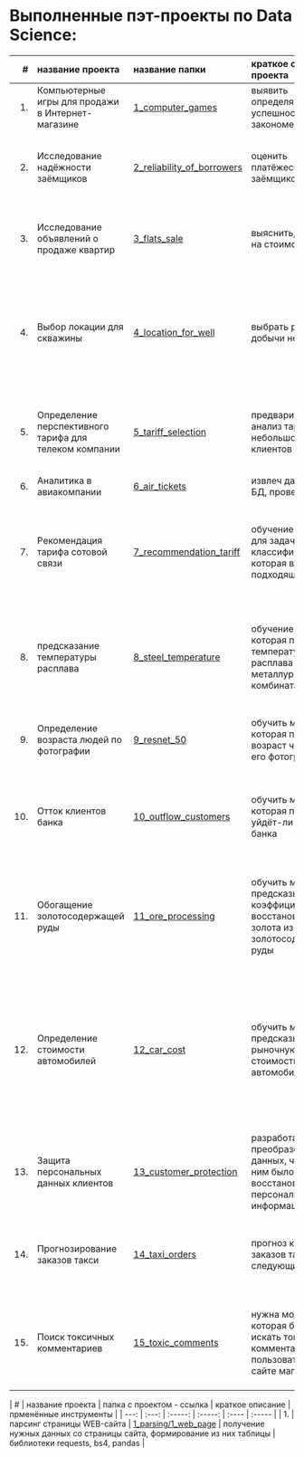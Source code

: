 # Выполненные пэт-проекты по Data Science:

| # | название проекта | название папки | краткое описание проекта | что применялось в работе |
| ---: | :-------------- | :------------ | :---------------------- | :---------------------- |
| 1. | Компьютерные игры для продажи в Интернет-магазине | [1_computer_games](1_computer_games/) | выявить определяющие успешность игры закономерности | библиотека seaborn |
| 2. | Исследование надёжности заёмщиков | [2_reliability_of_borrowers](2_reliability_of_borrowers/) | оценить платёжеспособность заёмщиков | лемматизация текстов pymystem3, группировка pivot_table(), groupby() |
| 3. | Исследование объявлений о продаже квартир | [3_flats_sale](3_flats_sale/) | выяснить, что влияет на стоимость жилья | обработка пропусков, работа с графиками, группировка данных |
| 4. | Выбор локации для скважины | [4_location_for_well](4_location_for_well/) | выбрать регион для добычи нефти | библиотека sklearn, обучение модели для задачи регрессии, процедура Bootstrap, расчёт вероятности отрицательной прибыли |
| 5. | Определение перспективного тарифа для телеком компании | [5_tariff_selection](5_tariff_selection/) | предварительный анализ тарифов на небольшой выборке клиентов | формулировка нулевой и альтернативной гипотез, проверка гипотез через T-критерий Стьюдента |
| 6. | Аналитика в авиакомпании | [6_air_tickets](6_air_tickets/) | извлеч данные из БД, провести анализ | SQL-запросы |
| 7. | Рекомендация тарифа сотовой связи | [7_recommendation_tariff](7_recommendation_tariff/) | обучение модели для задачи классификации, которая выберет подходящий тариф | библиотека sklearn, простые модели машинного обучения, метрика качества accuracy_score, проверка на адекватность|
| 8. | предсказание температуры расплава | [8_steel_temperature](8_steel_temperature/) | обучение модели, которая предскажет температуру расплава для металлургического комбината | полготовка данных, обучение моделей: простых, градиентного бустинга, метрика качества для целевого признака МАЕ |
| 9. | Определение возраста людей по фотографии | [9_resnet_50](9_resnet_50/) | обучить модель, которая предскажет возраст человека по его фотографии | обучение нейронной сети архитектуры реснет 50, библиотека keras |
| 10. | Отток клиентов банка | [10_outflow_customers](10_outflow_customers/) | обучить модель, которая предскажет, уйдёт-ли клиент из банка | модель для задачи классификации, борьба с дисбалансом классов, метрики AUC-ROC, F1-мера |
| 11. | Обогащение золотосодержащей руды | [11_ore_processing](https://github.com/rbuiz/data-scientist/tree/main/11_ore_processing) | обучить модель, предсказывающую коэффициент восстановления золота из золотосодержащей руды | модели для задачи регрессии, кросс-валидация из библиотеки sklearn, функция для рассчёта заданной метрики качества |
| 12. | Определение стоимости автомобилей | [12_car_cost](12_car_cost/) | обучить модель, предсказывающую рыночную стоимость автомобиля | кодирование признаков техникой порядкового кодирования OrdinalEncoder, масштабирование признаков StandardScaler, модель градинтного бустинга, библиотеки sklearn, lightgbm |
| 13. | Защита персональных данных клиентов | [13_customer_protection](13_customer_protection/) | разработать метод преобразования данных, чтобы по ним было сложно восстановить персональную информацию | умножение матриц, библиотека sklearn, метрика r2 |
| 14. | Прогнозирование заказов такси | [14_taxi_orders](14_taxi_orders/) | прогноз количества заказов такси на следующий час | работа с временным рядом, кросс-валидация, модель градиентного бустинга |
| 15. | Поиск токсичных комментариев | [15_toxic_comments](15_toxic_comments/) | нужна модель, которая будет искать токсичные комментарии пользователей на сайте магазина | преобразования текстов в вектор и упаковка их в массив, библиотеки nltk, sklearn, борьба с дисбалансом классов |


| # | название проекта | папка с проектом - ссылка | краткое описание | прменённые инструменты |
| ---: | :---: | :-----: | :-----: | :---- | :----- |
| 1. | парсинг страницы WEB-сайта | [1_parsing/1_web_page](1_parsing/1_web_page) | получение нужных данных со страницы сайта, формирование из них таблицы | библиотеки requests, bs4, pandas |